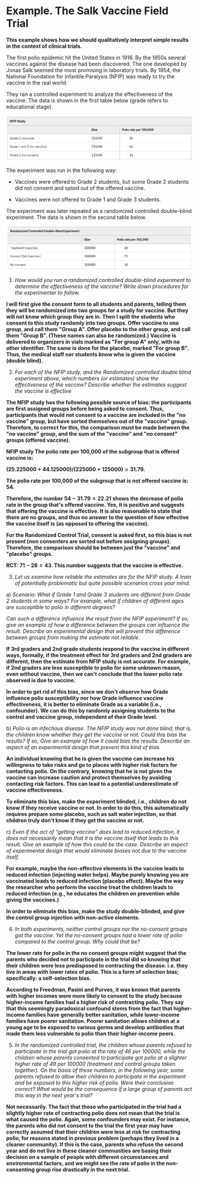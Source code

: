 # Example. The Salk Vaccine Field Trial

**This example shows how we should qualitatively interpret simple results in the context of clinical trials.**

The first polio epidemic hit the United States in 1916. By the 1950s several vaccines against the disease had been discovered. The one developed by Jonas Salk seemed the most promising in laboratory trials. By 1954, the National Foundation for Infantile Paralysis (NFIP) was ready to try the vaccine in the real world.

They ran a controlled experiment to analyze the effectiveness of the vaccine. The data is shown in the first table below (grade refers to educational stage).

![](pics/polio1.png)

The experiment was run in the following way:

- Vaccines were offered to Grade 2 students, but some Grade 2 students did not consent and opted out of the offered vaccine.

- Vaccines were not offered to Grade 1 and Grade 3 students.

The experiment was later repeated as a randomized controlled double-blind experiment. The data is shown in the second table below.

![](pics/polio2.png)

1. *How would you run a randomized controlled double-blind experiment to determine the effectiveness of the vaccine? Write down procedures for the experimenter to follow.*

**I will first give the consent form to all students and parents, telling them they will be randomized into two groups for a study for vaccine. But they will not know which group they are in. Then I split the students who consent to this study randomly into two groups. Offer vaccine to one group, and call them "Group A". Offer placebo to the other group, and call them "Group B". (These names can also be randomized.) Vaccine is delivered to organizers in vials marked as "For group A" only, with no other identifier. The same is done for the placebo, marked "For group B". Thus, the medical staff nor students know who is given the vaccine (double blind).**

2. *For each of the NFIP study, and the Randomized controlled double blind experiment above, which numbers (or estimates) show the effectiveness of the vaccine? Describe whether the estimates suggest the vaccine is effective*

**The NFIP study has the following possible source of bias: the participants are first assigned groups before being asked to consent. Thus, participants that would not consent to a vaccine are included in the "no vaccine" group, but have sorted themselves out of the "vaccine" group. Therefore, to correct for this, the comparison must be made between the "no vaccine" group, and the sum of the "vaccine" and "no consent" groups (offered vaccine).**

**NFIP study The polio rate per 100,000 of the subgroup that is offered vaccine is:**

**$(25.225000 + 44.125000)/(225000+125000) = 31.79$.**

 		 	 
**The polio rate per 100,000 of the subgroup that is not offered vaccine is: $54$.**

**Therefore, the number $54-31.79 = 22.21$ shows the decrease of polio rate in the group that's offered vaccine. Yes, it is positive and suggests that offering the vaccine is effective. It is also reasonable to state that there are no groups, and thus no answer to the question of how effective the vaccine itself is (as opposed to offering the vaccine).**

**For the Randomized Control Trial, consent is asked first, so this bias is not present (non consenters are sorted out before assigning groups). Therefore, the comparison should be between just the "vaccine" and "placebo" groups.**

**RCT: $71-28=43$. This number suggests that the vaccine is effective.**

3. *Let us examine how reliable the estimates are for the NFIP study. A train of potentially problematic but quite possible scenarios cross your mind:*

a) *Scenario: What if Grade 1 and Grade 3 students are different from Grade 2 students in some ways? For example, what if children of different ages are susceptible to polio in different degrees?*

*Can such a difference influence the result from the NFIP experiment? If so, give an example of how a difference between the groups can influence the result. Describe an experimental design that will prevent this difference between groups from making the estimate not reliable.*

**If 3rd graders and 2nd grade students respond to the vaccine in different ways, formally, if the treatment effect for 3rd graders and 2nd graders are different, then the estimate from NFIP study is not accurate. For example, if 2nd graders are less susceptible to polio for some unknown reason, even without vaccine, then we can't conclude that the lower polio rate observed is due to vaccine.**

**In order to get rid of this bias, since we don't observe how Grade influence polio susceptibility nor how Grade influence vaccine effectiveness, it is better to eliminate Grade as a variable (i.e., confounder). We can do this by randomly assigning students to the control and vaccine group, independent of their Grade level.**

b) *Polio is an infectious disease. The NFIP study was not done blind; that is, the children know whether they get the vaccine or not. Could this bias the results? If so, Give an example of how it could bias the results. Describe an aspect of an experimental design that prevent this kind of bias.*

**An individual knowing that he is given the vaccine can increase his willingness to take risks and go to places with higher risk factors for contacting polio. On the contrary, knowing that he is not given the vaccine can increase caution and protect themselves by avoiding contacting risk factors. This can lead to a potential underestimate of vaccine effectiveness.**

**To eliminate this bias, make the experiment blinded, i.e., children do not know if they receive vaccine or not. In order to do this, this automatically requires prepare some placebo, such as salt water injection, so that children truly don't know if they get the vaccine or not.**

c) *Even if the act of “getting vaccine" does lead to reduced infection, it does not necessarily mean that it is the vaccine itself that leads to this result. Give an example of how this could be the case. Describe an aspect of experimental design that would eliminate biases not due to the vaccine itself.*

**For example, maybe the non-effective elements in the vaccine leads to reduced infection (injecting water helps). Maybe purely knowing you are vaccinated leads to reduced infection (placebo effect). Maybe the way the researcher who perform the vaccine treat the children leads to reduced infection (e.g., he educates the children on prevention while giving the vaccines.)**

**In order to eliminate this bias, make the study double-blinded, and give the control group injection with non-active elements.**

4. *In both experiments, neither control groups nor the no-consent groups got the vaccine. Yet the no-consent groups had a lower rate of polio compared to the control group. Why could that be?*

**The lower rate for polio in the no consent groups might suggest that the parents who decided not to participate in the trial did so knowing that their children were less predisposed to contracting the disease. i.e. they live in areas with lower rates of polio. This is a form of selection bias; specifically: a self-selection bias.**

**According to Freedman, Pasini and Purves, it was known that parents with higher incomes were more likely to consent to the study because higher-income families had a higher risk of contracting polio. They say that this seemingly paradoxical confound stems from the fact that higher-income families have generally better sanitation, while lower-income families have poorer sanitation. Poorer sanitation allows children at a young age to be exposed to various germs and develop antibodies that made them less vulnerable to polio than their higher-income peers.**

5. *In the randomized controlled trial, the children whose parents refused to participate in the trial got polio at the rate of 46 per 100000, while the children whose parents consented to participate got polio at a slighter higher rate of 49 per 100000 (treatment and control groups taken together). On the basis of these numbers, in the following year, some parents refused to allow their children to participate in the experiment and be exposed to this higher risk of polio. Were their conclusion correct? What would be the consequence if a large group of parents act this way in the next year's trial?*

**Not necessarily. The fact that those who participated in the trial had a slightly higher rate of contracting polio does not mean that the trial is what caused the polio. Again, some confounders may exist. For instance, the parents who did not consent to the trial the first year may have correctly assumed that their children were less at risk for contracting polio, for reasons stated in previous problem (perhaps they lived in a cleaner community). If this is the case, parents who refuse the second year and do not live in these cleaner communities are basing their decision on a sample of people with different circumstances and environmental factors, and we might see the rate of polio in the non-consenting group rise drastically in the next trial.**



